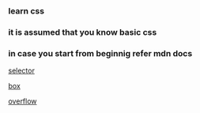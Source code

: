 ### learn css 
### it is assumed that you know basic css
### in case you start from beginnig refer mdn docs

[selector](./learn_css/selector.md)

[box](./learn_css/box_model.md)

[overflow](./learn_css/overflow.md)